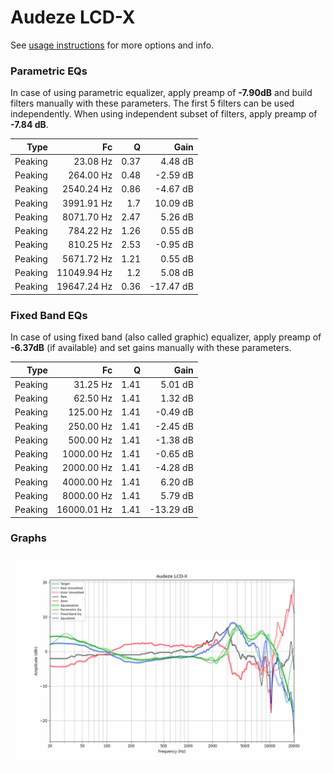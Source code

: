 # Audeze LCD-X
See [usage instructions](https://github.com/jaakkopasanen/AutoEq#usage) for more options and info.

### Parametric EQs
In case of using parametric equalizer, apply preamp of **-7.90dB** and build filters manually
with these parameters. The first 5 filters can be used independently.
When using independent subset of filters, apply preamp of **-7.84 dB**.

| Type    | Fc          |    Q | Gain      |
|--------:|------------:|-----:|----------:|
| Peaking | 23.08 Hz    | 0.37 | 4.48 dB   |
| Peaking | 264.00 Hz   | 0.48 | -2.59 dB  |
| Peaking | 2540.24 Hz  | 0.86 | -4.67 dB  |
| Peaking | 3991.91 Hz  | 1.7  | 10.09 dB  |
| Peaking | 8071.70 Hz  | 2.47 | 5.26 dB   |
| Peaking | 784.22 Hz   | 1.26 | 0.55 dB   |
| Peaking | 810.25 Hz   | 2.53 | -0.95 dB  |
| Peaking | 5671.72 Hz  | 1.21 | 0.55 dB   |
| Peaking | 11049.94 Hz | 1.2  | 5.08 dB   |
| Peaking | 19647.24 Hz | 0.36 | -17.47 dB |

### Fixed Band EQs
In case of using fixed band (also called graphic) equalizer, apply preamp of **-6.37dB**
(if available) and set gains manually with these parameters.

| Type    | Fc          |    Q | Gain      |
|--------:|------------:|-----:|----------:|
| Peaking | 31.25 Hz    | 1.41 | 5.01 dB   |
| Peaking | 62.50 Hz    | 1.41 | 1.32 dB   |
| Peaking | 125.00 Hz   | 1.41 | -0.49 dB  |
| Peaking | 250.00 Hz   | 1.41 | -2.45 dB  |
| Peaking | 500.00 Hz   | 1.41 | -1.38 dB  |
| Peaking | 1000.00 Hz  | 1.41 | -0.65 dB  |
| Peaking | 2000.00 Hz  | 1.41 | -4.28 dB  |
| Peaking | 4000.00 Hz  | 1.41 | 6.20 dB   |
| Peaking | 8000.00 Hz  | 1.41 | 5.79 dB   |
| Peaking | 16000.01 Hz | 1.41 | -13.29 dB |

### Graphs
![](./Audeze%20LCD-X.png)